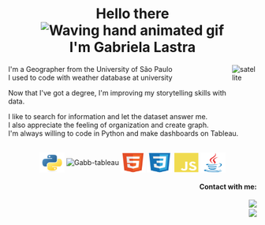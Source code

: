 <html>
<h1 align="center">
   Hello there <img src="https://raw.githubusercontent.com/nixin72/nixin72/master/wave.gif" 
         alt="Waving hand animated gif"
         height="45"
         width="45" /> <br/>I'm Gabriela Lastra
</h1>
        
<body align="left"> 
         <img align='right' src="https://icons.iconarchive.com/icons/flat-icons.com/flat/64/Satellite-icon.png" 
         alt="satellite"
         height="50"
         width="50"/>
  <p>I'm a Geographer from the University of São Paulo
  </br>I used to code with weather database at university </p>



  <p>Now that I've got a degree, I'm improving my storytelling skills with data.</p> 
   <p>I like to search for information and let the dataset answer me.
   </br>I also appreciate the feeling of organization and create graph.
   </br>I'm always willing to code in Python and make dashboards on Tableau.</p>

<div style="display: inline_block" align="center"><br>
    <img align="center" alt="Gabb-Python" height="40" width="50" src="https://raw.githubusercontent.com/devicons/devicon/master/icons/python/python-original.svg">
     <img align="center" alt="Gabb-tableau" height="50" width="45" src="https://user-images.githubusercontent.com/32903323/43256817-e40da78a-90c5-11e8-9c84-9471549a1259.png"/>
    <img align="center" alt="Gabb-HTML" height="40" width="50" src="https://raw.githubusercontent.com/devicons/devicon/master/icons/html5/html5-original.svg">
  <img align="center" alt="Gabb-CSS" height="40" width="50" src="https://raw.githubusercontent.com/devicons/devicon/master/icons/css3/css3-original.svg">
  <img align="center" alt="Gabb-Js" height="40" width="50" src="https://raw.githubusercontent.com/devicons/devicon/master/icons/javascript/javascript-plain.svg">
  <img align="center" alt="Gabb-Java" height="40" width="50" src="https://github.com/devicons/devicon/blob/master/icons/java/java-original.svg">
</div>

<div align="right"> 
   <h4 aling="right">Contact with me:</h4>
  <a href = "mailto:gabriela.lastra@alumni.usp.br"><img src="https://img.shields.io/badge/-Gmail-%23333?style=for-the-badge&logo=gmail&logoColor=white" target="_blank"></a></br>   
<a href = "https://public.tableau.com/app/profile/gabriela.lastra#!/"><img height=25 src="https://img.shields.io/badge/my%20page%20on-TABLEAU-blue"></a>

  
 
  
</div>

</body>
</html>
